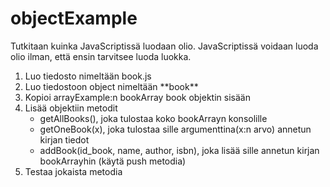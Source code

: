 # objectExample

Tutkitaan kuinka JavaScriptissä luodaan olio. JavaScriptissä voidaan luoda olio ilman, että ensin tarvitsee luoda luokka.

<ol>
<li>Luo tiedosto nimeltään book.js</li>
<li>Luo tiedostoon object nimeltään **book** </li>
<li>Kopioi arrayExample:n bookArray book objektin sisään</li>
<li>Lisää objektiin metodit 
    <ul>
    <li>getAllBooks(), joka tulostaa koko bookArrayn konsolille</li>
    <li>getOneBook(x), joka tulostaa sille argumenttina(x:n arvo) annetun kirjan tiedot</li>
    <li>addBook(id_book, name, author, isbn), joka lisää sille annetun kirjan bookArrayhin (käytä push metodia)</li>
    </ul>
</li>
<li>Testaa jokaista metodia</li>
</ol>